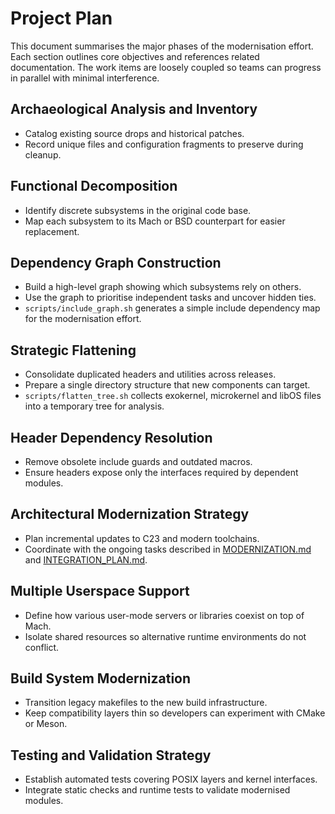 # Project Plan

This document summarises the major phases of the modernisation effort. Each section outlines core objectives and references related documentation. The work items are loosely coupled so teams can progress in parallel with minimal interference.

## Archaeological Analysis and Inventory
- Catalog existing source drops and historical patches.
- Record unique files and configuration fragments to preserve during cleanup.

## Functional Decomposition
- Identify discrete subsystems in the original code base.
- Map each subsystem to its Mach or BSD counterpart for easier replacement.

## Dependency Graph Construction
- Build a high-level graph showing which subsystems rely on others.
- Use the graph to prioritise independent tasks and uncover hidden ties.
- `scripts/include_graph.sh` generates a simple include dependency map
  for the modernisation effort.

## Strategic Flattening
- Consolidate duplicated headers and utilities across releases.
- Prepare a single directory structure that new components can target.
- `scripts/flatten_tree.sh` collects exokernel, microkernel and libOS
  files into a temporary tree for analysis.

## Header Dependency Resolution
- Remove obsolete include guards and outdated macros.
- Ensure headers expose only the interfaces required by dependent modules.

## Architectural Modernization Strategy
- Plan incremental updates to C23 and modern toolchains.
- Coordinate with the ongoing tasks described in [MODERNIZATION.md](MODERNIZATION.md) and [INTEGRATION_PLAN.md](INTEGRATION_PLAN.md).

## Multiple Userspace Support
- Define how various user-mode servers or libraries coexist on top of Mach.
- Isolate shared resources so alternative runtime environments do not conflict.

## Build System Modernization
- Transition legacy makefiles to the new build infrastructure.
- Keep compatibility layers thin so developers can experiment with CMake or Meson.

## Testing and Validation Strategy
- Establish automated tests covering POSIX layers and kernel interfaces.
- Integrate static checks and runtime tests to validate modernised modules.

